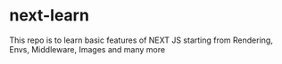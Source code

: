 # next-learn
This repo is to learn basic features of NEXT JS starting from Rendering, Envs, Middleware, Images and many more
